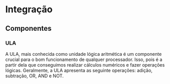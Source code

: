 # Integração

## Componentes

### ULA

A ULA, mais conhecida como unidade lógica aritmética é um componente crucial para o bom funcionamento de qualquer processador. Isso, pois é a partir dela que conseguimos realizar cálculos numéricos e fazer operações lógicas. Geralmente, a ULA apresenta as seguinte operações: adição, subtração, OR, AND e NOT.
